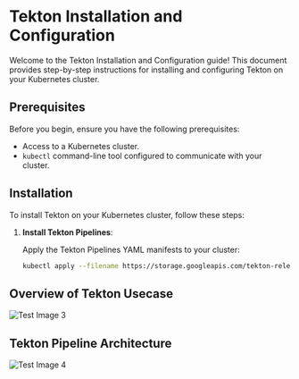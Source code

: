 # Tekton Installation and Configuration

Welcome to the Tekton Installation and Configuration guide! This document provides step-by-step instructions for installing and configuring Tekton on your Kubernetes cluster.

## Prerequisites

Before you begin, ensure you have the following prerequisites:

- Access to a Kubernetes cluster.
- `kubectl` command-line tool configured to communicate with your cluster.

## Installation

To install Tekton on your Kubernetes cluster, follow these steps:

1. **Install Tekton Pipelines**:
   
   Apply the Tekton Pipelines YAML manifests to your cluster:

   ```bash
   kubectl apply --filename https://storage.googleapis.com/tekton-releases/pipeline/latest/release.yaml
## Overview of Tekton Usecase

![Test Image 3](tekton_demo_overview.png)

## Tekton Pipeline Architecture

![Test Image 4](tekton_demo_pipeline_structure.png)

